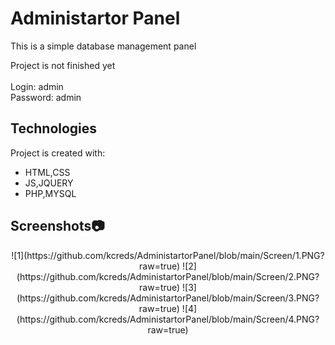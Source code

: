 # Administartor Panel
<p>This is a simple database management panel </p>
 Project is not finished yet
<br><br>
Login: admin<br>
Password: admin

## Technologies
Project is created with:
* HTML,CSS
* JS,JQUERY
* PHP,MYSQL

## Screenshots:camera:
<p align="center"> 
![1](https://github.com/kcreds/AdministartorPanel/blob/main/Screen/1.PNG?raw=true)
![2](https://github.com/kcreds/AdministartorPanel/blob/main/Screen/2.PNG?raw=true)
![3](https://github.com/kcreds/AdministartorPanel/blob/main/Screen/3.PNG?raw=true)
![4](https://github.com/kcreds/AdministartorPanel/blob/main/Screen/4.PNG?raw=true)
 
 </p>
